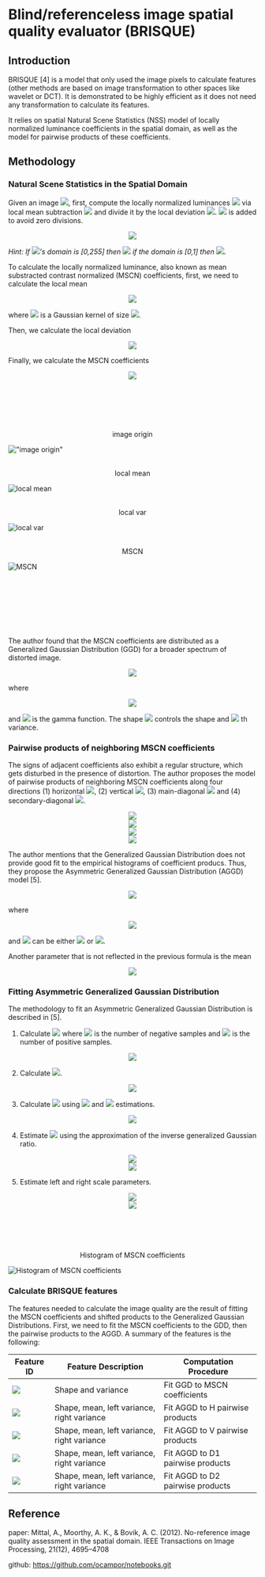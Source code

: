 # Blind/referenceless image spatial quality evaluator (BRISQUE)

## Introduction
BRISQUE [4] is a model that only used the image pixels to calculate features (other methods are based on image transformation to other spaces like wavelet or DCT). It is demonstrated to be highly efficient as it does not need any transformation to calculate its features.

It relies on spatial Natural Scene Statistics (NSS) model of locally normalized luminance coefficients in the spatial domain, as well as the model for pairwise products of these coefficients. 

## Methodology
### Natural Scene Statistics in the Spatial Domain
Given an image <img src="https://latex.codecogs.com/svg.latex?\Large&space;I(i, j)"/>, first, compute the locally normalized luminances <img src="https://latex.codecogs.com/svg.latex?\Large&space;\hat{I}(i,j)"/> via local mean subtraction <img src="https://latex.codecogs.com/svg.latex?\Large&space;\mu(i,j)"/> and divide it by the local deviation <img src="https://latex.codecogs.com/svg.latex?\Large&space;\sigma(i, j)"/>. <img src="https://latex.codecogs.com/svg.latex?\Large&space;C"/> is added to avoid zero divisions. 

<center><img src="https://latex.codecogs.com/svg.latex?\Large&space;\hat{I}(i,j) = \frac{I(i,j) - \mu(i,j)}{\sigma(i,j) + C}"/></center>

*Hint: If <img src="https://latex.codecogs.com/svg.latex?\Large&space;I(i,j)"/>'s domain is [0,255] then <img src="https://latex.codecogs.com/svg.latex?\Large&space;C=1"/> if the domain is [0,1] then <img src="https://latex.codecogs.com/svg.latex?\Large&space;C=1/255"/>.* 

To calculate the locally normalized luminance, also known as mean substracted contrast normalized (MSCN) coefficients, first, we need to calculate the local mean
<center><img src="https://latex.codecogs.com/svg.latex?\Large&space;\mu(i,j) = \sum_{k=-K}^{K}\sum_{l=-L}^{L}w_{k,l}I_{k,l}(i,j)"/></center>

where <img src="https://latex.codecogs.com/svg.latex?\Large&space;w"/> is a Gaussian kernel of size <img src="https://latex.codecogs.com/svg.latex?\Large&space;(K, L)"/>.

Then, we calculate the local deviation

<center><img src="https://latex.codecogs.com/svg.latex?\Large&space;\sigma(i,j) = \sqrt{\sum_{k=-K}^{K}\sum_{l=-L}^{L}w_{k,l}(I_{k,l}(i, j) - \mu(i, j))^2 }"/></center>

Finally, we calculate the MSCN coefficients

<center><img src="https://latex.codecogs.com/svg.latex?\Large&space;\hat{I}(i,j) = \frac{I(i,j) - \mu(i,j)}{\sigma(i,j) + C}"/></center>
<br/><br/><br/><br/><br/><br/>

<center>image origin</center>

!["image origin"](image/test.png )
<br/><br/>
<center>local mean</center>

![local mean](image/local_mean.png)
<br/><br/>
<center>local var</center>

![local var](image/local_var.png)
<br/><br/>
<center>MSCN</center>

![MSCN](image/mscn.png)
<br/><br/><br/><br/><br/><br/><br/><br/>

The author found that the MSCN coefficients are distributed as a Generalized Gaussian Distribution (GGD) for a broader spectrum of distorted image.

<center><img src="https://latex.codecogs.com/svg.latex?\Large&space;f(x; \alpha, \sigma^2) = \frac{\alpha}{2\beta\Gamma(1/\alpha)}e^{-\big(\frac{|x|}{\beta}\big)^\alpha}"/></center>

where

<center><img src="https://latex.codecogs.com/svg.latex?\Large&space;\beta = \sigma \sqrt{\frac{\Gamma\big(\frac{1}{\alpha}\big)}{\Gamma\big(\frac{3}{\alpha}\big)}}"/></center>

and <img src="https://latex.codecogs.com/svg.latex?\Large&space;\Gamma"/> is the gamma function.
The shape <img src="https://latex.codecogs.com/svg.latex?\Large&space;\alpha"/> controls the shape and <img src="https://latex.codecogs.com/svg.latex?\Large&space;\sigma^2"/> th variance.

### Pairwise products of neighboring MSCN coefficients

The signs of adjacent coefficients also exhibit a regular structure, which gets disturbed in the presence of distortion. The author proposes the model of pairwise products of neighboring MSCN coefficients along four directions (1) horizontal <img src="https://latex.codecogs.com/svg.latex?\Large&space;H"/>, (2) vertical <img src="https://latex.codecogs.com/svg.latex?\Large&space;V"/>, (3) main-diagonal <img src="https://latex.codecogs.com/svg.latex?\Large&space;D1"/> and (4) secondary-diagonal <img src="https://latex.codecogs.com/svg.latex?\Large&space;D2"/>.

<center><img src="https://latex.codecogs.com/svg.latex?\Large&space;H(i,j) = \hat{I}(i,j) \hat{I}(i, j + 1)"/></center>
<center><img src="https://latex.codecogs.com/svg.latex?\Large&space;V(i,j) = \hat{I}(i,j) \hat{I}(i + 1, j)"/></center>
<center><img src="https://latex.codecogs.com/svg.latex?\Large&space;D1(i,j) = \hat{I}(i,j) \hat{I}(i + 1, j + 1)"/></center>
<center><img src="https://latex.codecogs.com/svg.latex?\Large&space;D2(i,j) = \hat{I}(i,j) \hat{I}(i + 1, j - 1)"/></center>

The author mentions that the Generalized Gaussian Distribution does not provide good fit to the empirical histograms of coefficient producs. Thus, they propose the Asymmetric Generalized Gaussian Distribution (AGGD) model [5].

<center><img src="https://latex.codecogs.com/svg.latex?\Large&space;f(x; \nu, \sigma_l^2, \sigma_r^2) =  \begin{cases} \frac{\nu}{(\beta_l + \beta_r)\Gamma\big(\frac{1}{\nu}\big)}e^{\big(-\big(\frac{-x}{\beta_l}\big)^\nu\big)} & x < 0 \\\frac{\nu}{(\beta_l + \beta_r)\Gamma\big(\frac{1}{\nu}\big)}e^{\big(-\big(\frac{x}{\beta_r}\big)^\nu\big)} & x >= 0\end{cases}"/></center>

where

<center><img src="https://latex.codecogs.com/svg.latex?\Large&space;\beta_{side} = \sigma_{side} \sqrt{\frac{\Gamma\big(\frac{1}{\nu}\big)}{\Gamma\big(\frac{3}{\nu}\big)}}"/></center>

and <img src="https://latex.codecogs.com/svg.latex?\Large&space;side"/> can be either <img src="https://latex.codecogs.com/svg.latex?\Large&space;r"/> or <img src="https://latex.codecogs.com/svg.latex?\Large&space;l"/>.

Another parameter that is not reflected in the previous formula is the mean

<center><img src="https://latex.codecogs.com/svg.latex?\Large&space;\eta = (\beta_r - beta_l) \frac{\Gamma\big(\frac{2}{\nu}\big)}{\Gamma\big(\frac{1}{\nu}\big)}"/></center>

### Fitting Asymmetric Generalized Gaussian Distribution

The methodology to fit an Asymmetric Generalized Gaussian Distribution is described in [5].

1. Calculate <img src="https://latex.codecogs.com/svg.latex?\Large&space;\hat{\gamma}"/> where <img src="https://latex.codecogs.com/svg.latex?\Large&space;N_l"/> is the number of negative samples and <img src="https://latex.codecogs.com/svg.latex?\Large&space;N_r"/> is the number of positive samples. 

<center><img src="https://latex.codecogs.com/svg.latex?\Large&space;\hat{\gamma} = \frac{\sqrt{\frac{1}{N_l - 1}\sum_{k=1, x_k < 0}^{N_l} x_k^2}}{\sqrt{\frac{1}{N_r - 1}\sum_{k=1, x_k >= 0}^{N_r} x_k^2}}"/></center>

2. Calculate <img src="https://latex.codecogs.com/svg.latex?\Large&space;\hat{r}"/>.

<center><img src="https://latex.codecogs.com/svg.latex?\Large&space;\hat{r} = \frac{\big(\frac{\sum|x_k|}{N_l + N_r}\big)^2}{\frac{\sum{x_k ^ 2}}{N_l + N_r}}"/></center>

3. Calculate <img src="https://latex.codecogs.com/svg.latex?\Large&space;\hat{R}"/> using <img src="https://latex.codecogs.com/svg.latex?\Large&space;\hat{\gamma}"/> and <img src="https://latex.codecogs.com/svg.latex?\Large&space;\hat{r}"/> estimations.

<center><img src="https://latex.codecogs.com/svg.latex?\Large&space;\hat{R} = \hat{r} \frac{(\hat{\gamma}^3 + 1)(\hat{\gamma} + 1)}{(\hat{\gamma}^2 + 1)^2}"/></center>

4. Estimate <img src="https://latex.codecogs.com/svg.latex?\Large&space;\alpha"/> using the approximation of the inverse generalized Gaussian ratio.

<center><img src="https://latex.codecogs.com/svg.latex?\Large&space;\hat{\alpha} = \hat{\rho} ^ {-1}(\hat{R})"/></center>

<center><img src="https://latex.codecogs.com/svg.latex?\Large&space;\rho(\alpha) = \frac{\Gamma(2 / \alpha) ^ 2}{\Gamma(1 / \alpha) \Gamma(3 / \alpha)}"/></center>

5. Estimate left and right scale parameters.

<center><img src="https://latex.codecogs.com/svg.latex?\Large&space;\sigma_l = \sqrt{\frac{1}{N_l - 1}\sum_{k=1, x_k < 0}^{N_l} x_k^2}"/></center>
<center><img src="https://latex.codecogs.com/svg.latex?\Large&space;\sigma_r = \sqrt{\frac{1}{N_r - 1}\sum_{k=1, x_k >= 0}^{N_r} x_k^2}"/></center>
<br/><br/><br/><br/><br/>
<center>Histogram of MSCN coefficients</center>

![Histogram of MSCN coefficients](image/Histogram_of_MSCN_coefficients.png)




### Calculate BRISQUE features

The features needed to calculate the image quality are the result of fitting the MSCN coefficients and shifted products to the Generalized Gaussian Distributions. First, we need to fit the MSCN coefficients to the GDD, then the pairwise products to the AGGD. A summary of the features is the following:

| Feature ID      | Feature Description                            | Computation Procedure            |
|-----------------|------------------------------------------------|----------------------------------|
| <img src="https://latex.codecogs.com/svg.latex?\Large&space;f_1-f_2"/>       | Shape and variance                             | Fit GGD to MSCN coefficients     |
| <img src="https://latex.codecogs.com/svg.latex?\Large&space;f_3-f_6"/>       | Shape, mean, left variance, right variance     | Fit AGGD to H pairwise products  |
| <img src="https://latex.codecogs.com/svg.latex?\Large&space;f_7-f_{10}"/>    | Shape, mean, left variance, right variance     | Fit AGGD to V pairwise products  |
| <img src="https://latex.codecogs.com/svg.latex?\Large&space;f_{11}-f_{14}"/> | Shape, mean, left variance, right variance     | Fit AGGD to D1 pairwise products |
| <img src="https://latex.codecogs.com/svg.latex?\Large&space;f_{15}-f_{18}"/> | Shape, mean, left variance, right variance     | Fit AGGD to D2 pairwise products |

## Reference
paper: Mittal, A., Moorthy, A. K., & Bovik, A. C. (2012). No-reference image quality assessment in the spatial domain. IEEE Transactions on Image Processing, 21(12), 4695–4708

github: https://github.com/ocampor/notebooks.git